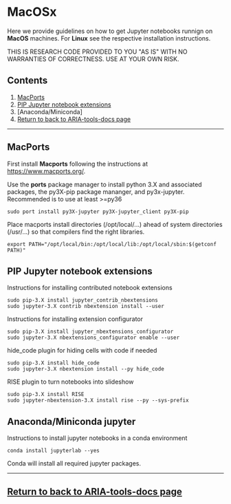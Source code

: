 # MacOSx
Here we provide guidelines on how to get Jupyter notebooks runnign on **MacOS** machines. For **Linux** see the respective installation instructions. 


THIS IS RESEARCH CODE PROVIDED TO YOU "AS IS" WITH NO WARRANTIES OF CORRECTNESS. USE AT YOUR OWN RISK.

## Contents

1. [MacPorts](#macports)
2. [PIP Jupyter notebook extensions ](#pip-jupyter-notebook-extensions)
3. [Anaconda/Miniconda]
4. [Return to back to ARIA-tools-docs page](https://github.com/dbekaert/ARIA-tools-docs)


------
## MacPorts
First install **Macports** following the instructions at https://www.macports.org/.

Use the **ports** package manager to install python 3.X and associated packages, the py3X-pip package mananger, and py3x-jupyter.
Recommended is to use at least >=py36
```
sudo port install py3X-jupyter py3X-jupyter_client py3X-pip
```

Place macports install directories (/opt/local/...) ahead of system directories (/usr/...) so that compilers find the right libraries.
```
export PATH="/opt/local/bin:/opt/local/lib:/opt/local/sbin:$(getconf PATH)"
```

## PIP Jupyter notebook extensions 
Instructions for installing contributed notebook extensions

```
sudo pip-3.X install jupyter_contrib_nbextensions
sudo jupyter-3.X contrib nbextension install --user
```

Instructions for installing extension configurator
```
sudo pip-3.X install jupyter_nbextensions_configurator
sudo jupyter-3.X nbextensions_configurator enable --user
```

hide_code plugin for hiding cells with code if needed
```
sudo pip-3.X install hide_code
sudo jupyter-3.X nbextension install --py hide_code
```

RISE plugin to turn notebooks into slideshow
```
sudo pip-3.X install RISE
sudo jupyter-nbextension-3.X install rise --py --sys-prefix
```

## Anaconda/Miniconda jupyter

Instructions to install jupyter notebooks in a conda environment

```
conda install jupyterlab --yes
```

Conda will install all required jupyter packages.

------
## [Return to back to ARIA-tools-docs page](https://github.com/dbekaert/ARIA-tools-docs)



